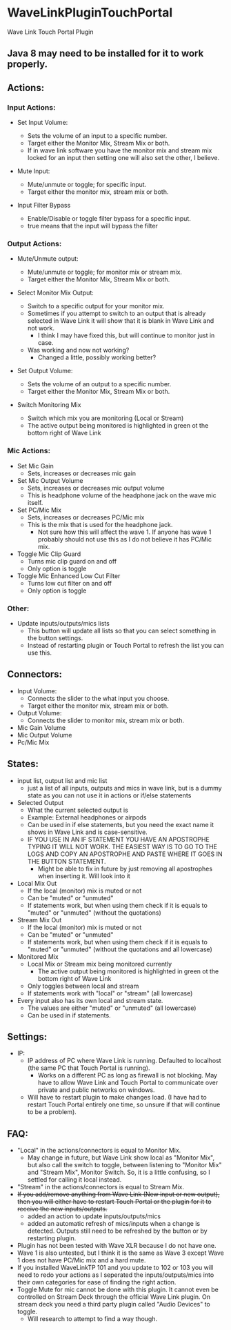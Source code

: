 # WaveLinkPluginTouchPortal
Wave Link Touch Portal Plugin

## Java 8 may need to be installed for it to work properly.

## Actions:
### Input Actions:
- Set Input Volume:
  - Sets the volume of an input to a specific number.
  - Target either the Monitor Mix, Stream Mix or both.
  - If in wave link software you have the monitor mix and stream mix locked for an input then setting one will also set the other, I believe.
  
- Mute Input:
  - Mute/unmute or toggle; for specific input.
  - Target either the monitor mix, stream mix or both.

- Input Filter Bypass
  - Enable/Disable or toggle filter bypass for a specific input.
  - true means that the input will bypass the filter

### Output Actions:
- Mute/Unmute output:
  - Mute/unmute or toggle; for monitor mix or stream mix.
  - Target either the Monitor Mix, Stream Mix or both.

- Select Monitor Mix Output:
  - Switch to a specific output for your monitor mix.
  - Sometimes if you attempt to switch to an output that is already selected in Wave Link it will show that it is blank in Wave Link and not work.
    - I think I may have fixed this, but will continue to monitor just in case.
  - Was working and now not working?
    - Changed a little, possibly working better?

- Set Output Volume:
  - Sets the volume of an output to a specific number.
  - Target either the Monitor Mix, Stream Mix or both.
- Switch Monitoring Mix
  - Switch which mix you are monitoring (Local or Stream)
  - The active output being monitored is highlighted in green ot the bottom right of Wave Link


### Mic Actions:
- Set Mic Gain
  - Sets, increases or decreases mic gain
- Set Mic Output Volume
  - Sets, increases or decreases mic output volume
  - This is headphone volume of the headphone jack on the wave mic itself.
- Set PC/Mic Mix
  - Sets, increases or decreases PC/Mic mix
  - This is the mix that is used for the headphone jack. 
    - Not sure how this will affect the wave 1. If anyone has wave 1 probably should not use this as I do not believe it has PC/Mic mix.
- Toggle Mic Clip Guard
  - Turns mic clip guard on and off
  - Only option is toggle
- Toggle Mic Enhanced Low Cut Filter
  - Turns low cut filter on and off
  - Only option is toggle

### Other:
- Update inputs/outputs/mics lists
  - This button will update all lists so that you can select something in the button settings. 
  - Instead of restarting plugin or Touch Portal to refresh the list you can use this.


## Connectors:
- Input Volume: 
  - Connects the slider to the what input you choose. 
  - Target either the monitor mix, stream mix or both.
- Output Volume:
  -  Connects the slider to monitor mix, stream mix or both.
- Mic Gain Volume
- Mic Output Volume
- Pc/Mic Mix

## States:
- input list, output list and mic list
  - just a list of all inputs, outputs and mics in wave link, but is a dummy state as you can not use it in actions or if/else statements
- Selected Output
  - What the current selected output is
  - Example: External headphones or airpods
  - Can be used in if else statements, but you need the exact name it shows in Wave Link and is case-sensitive.
  - IF YOU USE IN AN IF STATEMENT YOU HAVE AN APOSTROPHE TYPING IT WILL NOT WORK. THE EASIEST WAY IS TO GO TO THE LOGS AND COPY AN APOSTROPHE AND PASTE WHERE IT GOES IN THE BUTTON STATEMENT.
    - Might be able to fix in future by just removing all apostrophes when inserting it. Will look into it
- Local Mix Out
  - If the local (monitor) mix is muted or not
  - Can be "muted" or "unmuted"
  - If statements work, but when using them check if it is equals to "muted" or "unmuted" (without the quotations)
- Stream Mix Out
  - If the local (monitor) mix is muted or not
  - Can be "muted" or "unmuted"
  - If statements work, but when using them check if it is equals to "muted" or "unmuted" (without the quotations and all lowercase)
- Monitored Mix
  - Local Mix or Stream mix being monitored currently
    - The active output being monitored is highlighted in green ot the bottom right of Wave Link
  - Only toggles between local and stream
  - If statements work with "local" or "stream" (all lowercase)
- Every input also has its own local and stream state.
  - The values are either "muted" or "unmuted" (all lowercase)
  - Can be used in if statements. 

## Settings:
- IP:
  - IP address of PC where Wave Link is running. Defaulted to localhost (the same PC that Touch Portal is running).
    - Works on a different PC as long as firewall is not blocking. May have to allow Wave Link and Touch Portal to communicate over private and public networks on windows. 
  - Will have to restart plugin to make changes load. (I have had to restart Touch Portal entirely one time, so unsure if that will continue to be a problem).

## FAQ:
- "Local" in the actions/connectors is equal to Monitor Mix. 
  - May change in future, but Wave Link show local as "Monitor Mix", but also call the switch to toggle, between listening to "Monitor Mix" and "Stream Mix", Monitor Switch. So, it is a little confusing, so I settled for calling it local instead.
- "Stream" in the actions/connectors is equal to Stream Mix. 
- ~~If you add/remove anything from Wave Link (New input or new output), then you will either have to restart Touch Portal or the plugin for it to receive the new inputs/outputs.~~
  - added an action to update inputs/outputs/mics
  - added an automatic refresh of mics/inputs when a change is detected. Outputs still need to be refreshed by the button or by restarting plugin.
- Plugin has not been tested with Wave XLR because I do not have one.
- Wave 1 is also untested, but I think it is the same as Wave 3 except Wave 1 does not have PC/Mic mix and a hard mute.
- If you installed WaveLinkTP 101 and you update to 102 or 103 you will need to redo your actions as I seperated the inputs/outputs/mics into their own categories for ease of finding the right action. 
- Toggle Mute for mic cannot be done with this plugin. It cannot even be controlled on Stream Deck through the official Wave Link plugin. On stream deck you need a third party plugin called "Audio Devices" to toggle.
  - Will research to attempt to find a way though. 

